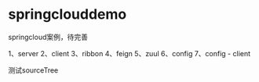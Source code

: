 # springclouddemo
springcloud案例，待完善

1、server
2、client
3、ribbon
4、feign
5、zuul
6、config
7、config - client

测试sourceTree
